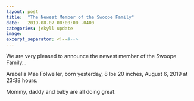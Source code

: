 ```yaml
---
layout: post
title:  "The Newest Member of the Swoope Family"
date:   2019-08-07 00:00:00 -0400
categories: jekyll update
image: 
excerpt_separator: <!--#-->
---
```

We are very pleased to announce the newest member of the Swoope Family...
<!--#-->
Arabella Mae Folweiler, born yesterday, 8 lbs 20 inches, August 6, 2019 at 23:38 hours.

Mommy, daddy and baby are all doing great.

